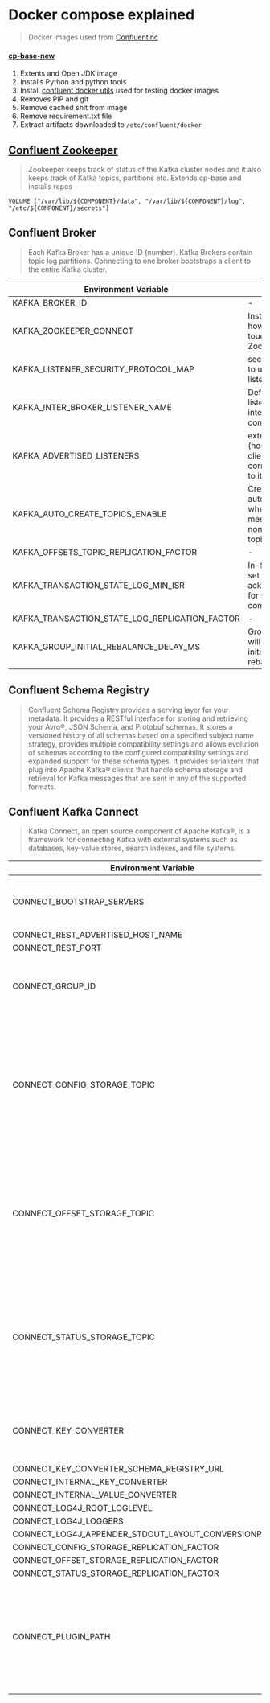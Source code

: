# Docker compose explained

> Docker images used from [Confluentinc](https://github.com/confluentinc/cp-docker-images/)

#### [cp-base-new](https://github.com/confluentinc/common-docker/tree/master/base)

1. Extents and Open JDK image
2. Installs Python and python tools
3. Install [confluent docker utils](https://github.com/confluentinc/confluent-docker-utils) used for testing docker images
4. Removes PIP and git
5. Remove cached shit from image
6. Remove requirement.txt file
7. Extract artifacts downloaded to `/etc/confluent/docker`

## [Confluent Zookeeper](https://github.com/confluentinc/kafka-images/blob/master/zookeeper/Dockerfile.deb8)

> Zookeeper keeps track of status of the Kafka cluster nodes and it also keeps track of Kafka topics, partitions etc. Extends cp-base and installs repos

`VOLUME ["/var/lib/${COMPONENT}/data", "/var/lib/${COMPONENT}/log", "/etc/${COMPONENT}/secrets"]`

## Confluent Broker

> Each Kafka Broker has a unique ID (number). Kafka Brokers contain topic log partitions. Connecting to one broker bootstraps a client to the entire Kafka cluster.

| Environment Variable                           | Objective                                                                 | Set                                                      |
| ---------------------------------------------- | ------------------------------------------------------------------------- | -------------------------------------------------------- |
| KAFKA_BROKER_ID                                | -                                                                         | 1                                                        |
| KAFKA_ZOOKEEPER_CONNECT                        | Instructs Kafka how to get in touch with ZooKeeper.                       | zookeeper:2181                                           |
| KAFKA_LISTENER_SECURITY_PROTOCOL_MAP           | security protocol to use, per listener name.                              | PLAINTEXT:PLAINTEXT,PLAINTEXT_HOST:PLAINTEXT             |
| KAFKA_INTER_BROKER_LISTENER_NAME               | Defines which listener to use for inter-broker communication              | PLAINTEXT                                                |
| KAFKA_ADVERTISED_LISTENERS                     | external address (host/IP) so that clients can correctly connect to it    | PLAINTEXT://broker:29092,PLAINTEXT_HOST://localhost:9092 |
| KAFKA_AUTO_CREATE_TOPICS_ENABLE                | Create topics automatically when you send messages to non-existing topics | true                                                     |
| KAFKA_OFFSETS_TOPIC_REPLICATION_FACTOR         | -                                                                         | 1                                                        |
| KAFKA_TRANSACTION_STATE_LOG_MIN_ISR            | In-Sync Replica set acknowledgments for successful commit                 | 1                                                        |
| KAFKA_TRANSACTION_STATE_LOG_REPLICATION_FACTOR | -                                                                         | 1                                                        |
| KAFKA_GROUP_INITIAL_REBALANCE_DELAY_MS         | GroupCoordinator will delay the initial consumer rebalance.               | 100                                                      |

## Confluent Schema Registry

> Confluent Schema Registry provides a serving layer for your metadata. It provides a RESTful interface for storing and retrieving your Avro®, JSON Schema, and Protobuf schemas. It stores a versioned history of all schemas based on a specified subject name strategy, provides multiple compatibility settings and allows evolution of schemas according to the configured compatibility settings and expanded support for these schema types. It provides serializers that plug into Apache Kafka® clients that handle schema storage and retrieval for Kafka messages that are sent in any of the supported formats.

## Confluent Kafka Connect

> Kafka Connect, an open source component of Apache Kafka®, is a framework for connecting Kafka with external systems such as databases, key-value stores, search indexes, and file systems.

| Environment Variable                                   | Objective                                                                                                                               | Set                                                                |
| ------------------------------------------------------ | --------------------------------------------------------------------------------------------------------------------------------------- | ------------------------------------------------------------------ |
| CONNECT_BOOTSTRAP_SERVERS                              | A host:port pair for establishing the initial connection                                                                                | broker:29092                                                       |
| CONNECT_REST_ADVERTISED_HOST_NAME                      | -                                                                                                                                       | kafka-connect                                                      |
| CONNECT_REST_PORT                                      | -                                                                                                                                       | 8083                                                               |
| CONNECT_GROUP_ID                                       | UID to identify the Connect cluster group worker belongs to.                                                                            | kafka-connect                                                      |
| CONNECT_CONFIG_STORAGE_TOPIC                           | name of the topic in which to store connector and task configuration data. This must be the same for all workers with the same group.id | \_kafka-connect-configs                                            |
| CONNECT_OFFSET_STORAGE_TOPIC                           | The name of the topic in which to store offset data for connectors. This must be the same for all workers with the same group.id        | \_kafka-connect-offsets                                            |
| CONNECT_STATUS_STORAGE_TOPIC                           | The name of the topic in which to store state for connectors. This must be the same for all workers with the same group.id              | \_kafka-connect-status                                             |
| CONNECT_KEY_CONVERTER                                  | This controls the format of the data that will be written to Kafka                                                                      | io.confluent.connect.avro.AvroConverter                            |
| CONNECT_KEY_CONVERTER_SCHEMA_REGISTRY_URL              | \*                                                                                                                                      | http://schema-registry:8081                                        |
| CONNECT_INTERNAL_KEY_CONVERTER                         | -                                                                                                                                       | org.apache.kafka.connect.json.JsonConverter                        |
| CONNECT_INTERNAL_VALUE_CONVERTER                       | -                                                                                                                                       | org.apache.kafka.connect.json.JsonConverter                        |
| CONNECT_LOG4J_ROOT_LOGLEVEL                            | -                                                                                                                                       | INFO                                                               |
| CONNECT_LOG4J_LOGGERS                                  | -                                                                                                                                       | org.apache.kafka.connect.runtime.rest=WARN,org.reflections=ERROR   |
| CONNECT_LOG4J_APPENDER_STDOUT_LAYOUT_CONVERSIONPATTERN | -                                                                                                                                       | [%d] %p %X{connector.context}%m (%c:%L)%n                          |
| CONNECT_CONFIG_STORAGE_REPLICATION_FACTOR              | -                                                                                                                                       | 1                                                                  |
| CONNECT_OFFSET_STORAGE_REPLICATION_FACTOR              | -                                                                                                                                       | 1                                                                  |
| CONNECT_STATUS_STORAGE_REPLICATION_FACTOR              | -                                                                                                                                       | 1                                                                  |
| CONNECT_PLUGIN_PATH                                    | The plugin.path value that indicates the location from which to load Connect plugins in classloading isolation.-                        | "/usr/share/java,/usr/share/confluent-hub-components/,/connectors/ |
